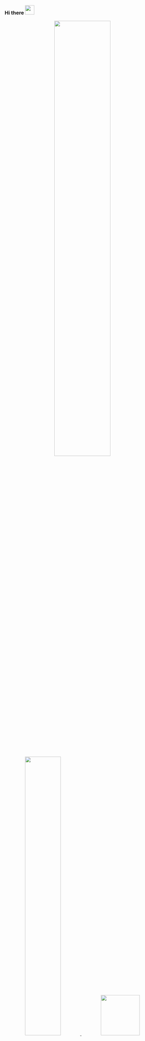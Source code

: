 ### Hi there <img height="30em" src="https://raw.githubusercontent.com/iampavangandhi/iampavangandhi/master/gifs/Hi.gif">

<div align="center">
<img  width="60%" src="https://cdn.dribbble.com/users/322079/screenshots/5054690/media/a59128f13b5e99544a25508531fd1cc7.gif" />
</div>


<div >
<br>

  
</div>
<br>

<div align="center">
  <a href="https://github.com/YgorAlves-max">
  <img width="48%" "height="130em" src="https://github-readme-stats.vercel.app/api?username=YgorAlves-max&show_icons=true&theme=synthwave&include_all_commits=true&count_private=true"/>
  <img width="50%"  height="130em" src="https://github-readme-stats.vercel.app/api/top-langs/?username=YgorAlves-max&layout=compact&langs_count=7&theme=synthwave"/>
</div>

<div> 
  <a href="https://instagram.com/ygaok" target="_blank"><img src="https://img.shields.io/badge/-Instagram-%23E4405F?style=for-the-badge&logo=instagram&logoColor=white" target="_blank"></a>
  <a href = "mailto:ygorpb2@gmail.com"><img src="https://img.shields.io/badge/-Gmail-%23333?style=for-the-badge&logo=gmail&logoColor=white" target="_blank"></a>
  <a href="https://www.linkedin.com/in/ygor-alves-0387081b2/" target="_blank"><img src="https://img.shields.io/badge/-LinkedIn-%230077B5?style=for-the-badge&logo=linkedin&logoColor=white" target="_blank"></a> 
  
![Snake animation](https://github.com/YgorAlves-max/YgorAlves-max/blob/output/github-contribution-grid-snake.svg)
  
</div>


## Competencias técnicas:<br>
 ● Front-end: HTML, CSS, SCSS, JavaScript, TypeScript,React, ReactJs, Angular,Ionic, VueJs, Bootstrap;
 
 ● Back-end: NodeJs, Express, API RestFull;
 
 ● Banco de dados: MongoDB, MySQL;
 
 ● Métologias ágeis: Scrum, Kanban;
 
 ● Versionamento: Git.
 
## Competências Comportamentais:     

● Trabalho em equipe          

● Liderança              

● Automotivação 

● Comunicação efetiva 

● Capacidade de negociação

● Criatividade 

● Adaptabilidade 

● Busca por conhecimentos 

● Bom humor 

● Relacionamento interpessoal 

● Equilíbrio emocional 

● Proatividade 

● Empatia.

